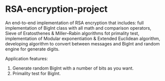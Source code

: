# RSA-encryption-project

An end-to-end implementation of RSA encryption that includes: full implementation of BigInt class with all math and comparison operators, Sieve of Eratosthenes & Miller–Rabin algorithms fot primality test, implementation of Modular exponentiation & Extended Euclidean algorithm, developing algorithm to convert between messages and BigInt and random engine for generate digits.

Application features:
1. Generate random BigInt with a number of bits as you want.
2. Primality test for BigInt.

 
